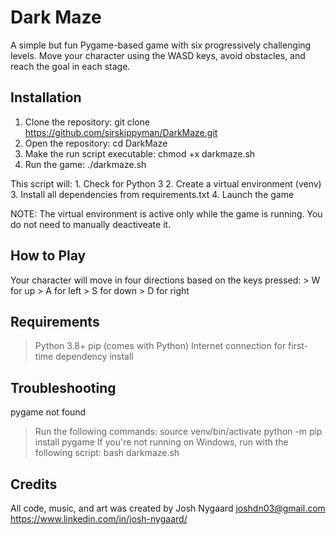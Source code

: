 # Dark Maze
A simple but fun Pygame-based game with six progressively challenging levels.
Move your character using the WASD keys, avoid obstacles, and reach the goal in each stage.

## Installation
1. Clone the repository:
     git clone https://github.com/sirskippyman/DarkMaze.git
2. Open the repository:
     cd DarkMaze
3. Make the run script executable:
     chmod +x darkmaze.sh
4. Run the game:
     ./darkmaze.sh

This script will:
     1. Check for Python 3
     2. Create a virtual environment (venv)
     3. Install all dependencies from requirements.txt
     4. Launch the game

NOTE: The virtual environment is active only while the game is running. You do not need to
manually deactiveate it.

## How to Play
Your character will move in four directions based on the keys pressed:
     > W for up
     > A for left
     > S for down
     > D for right

## Requirements
> Python 3.8+
> pip (comes with Python)
> Internet connection for first-time dependency install

## Troubleshooting
pygame not found
> Run the following commands:
     source venv/bin/activate
     python -m pip install pygame
> If you're not running on Windows, run with the following script:
     bash darkmaze.sh

## Credits
All code, music, and art was created by Josh Nygaard
joshdn03@gmail.com
https://www.linkedin.com/in/josh-nygaard/

